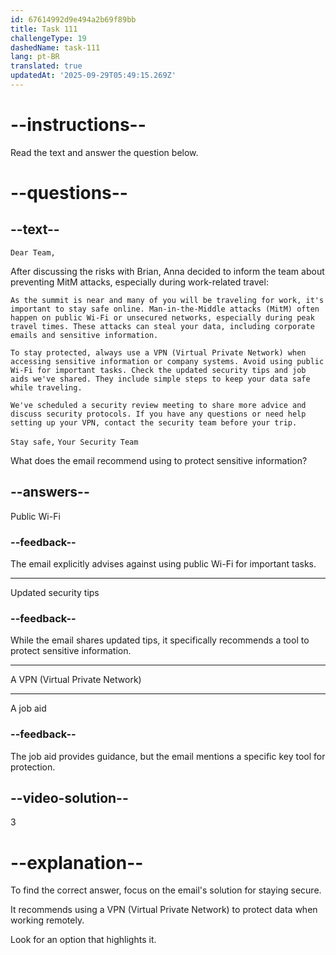 ```yaml
---
id: 67614992d9e494a2b69f89bb
title: Task 111
challengeType: 19
dashedName: task-111
lang: pt-BR
translated: true
updatedAt: '2025-09-29T05:49:15.269Z'
---
```


<!-- READING -->

# --instructions--

Read the text and answer the question below.

# --questions--

## --text--

`Dear Team,`

After discussing the risks with Brian, Anna decided to inform the team about preventing MitM attacks, especially during work-related travel:

`As the summit is near and many of you will be traveling for work, it's important to stay safe online. Man-in-the-Middle attacks (MitM) often happen on public Wi-Fi or unsecured networks, especially during peak travel times. These attacks can steal your data, including corporate emails and sensitive information.`

`To stay protected, always use a VPN (Virtual Private Network) when accessing sensitive information or company systems. Avoid using public Wi-Fi for important tasks. Check the updated security tips and job aids we've shared. They include simple steps to keep your data safe while traveling.`

`We've scheduled a security review meeting to share more advice and discuss security protocols. If you have any questions or need help setting up your VPN, contact the security team before your trip.`

`Stay safe,`
`Your Security Team`

What does the email recommend using to protect sensitive information?

## --answers--

Public Wi-Fi

### --feedback--

The email explicitly advises against using public Wi-Fi for important tasks.

---

Updated security tips

### --feedback--

While the email shares updated tips, it specifically recommends a tool to protect sensitive information.

---

A VPN (Virtual Private Network)

---

A job aid

### --feedback--

The job aid provides guidance, but the email mentions a specific key tool for protection.

## --video-solution--

3

# --explanation--

To find the correct answer, focus on the email's solution for staying secure.

It recommends using a VPN (Virtual Private Network) to protect data when working remotely.

Look for an option that highlights it.
